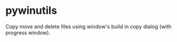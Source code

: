 pywinutils
==========

Copy move and delete files using window's build in copy dialog (with progress window).
